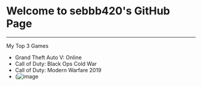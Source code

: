 # Welcome to sebbb420's GitHub Page
---
My Top 3 Games
- Grand Theft Auto V: Online
- Call of Duty: Black Ops Cold War
- Call of Duty: Modern Warfare 2019 
- (![image](https://user-images.githubusercontent.com/118144889/202070545-861bbde2-b657-4d91-8e38-db2f6ddbd196.png)
